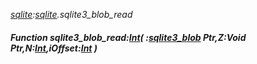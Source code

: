 _[sqlite](../../modules/sqlite/sqlite-module.md):[sqlite](../../modules/sqlite/sqlite-module.md).sqlite3\_blob\_read_
##### Function sqlite3\_blob\_read:[Int](../../modules/wonkey/wonkey-types-int.md)( :[sqlite3_blob](../../modules/sqlite/sqlite-sqlite3_blob.md) Ptr,Z:Void Ptr,N:[Int](../../modules/wonkey/wonkey-types-int.md),iOffset:[Int](../../modules/wonkey/wonkey-types-int.md) )

